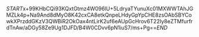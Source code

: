 $START$x+99KHbCQi93KQxtGtmz4W096lU+5LdryaTYunuXc01MXWWTAhJGMZLk4p+Na9And8dMyO8K42cxCA8etkQnpeLHdyGpYpCHE8zsOAbSBYCowkXPrzddGKzV3QWBiR2OkOax4ntLirK2uf6eAUpGcHrov6T22Iy8eZTMfurfrdTnAw/aDGy58Ze9Ug1DJFD/B4W0CDvv6pN1iuS7/ms+Pg==$END$